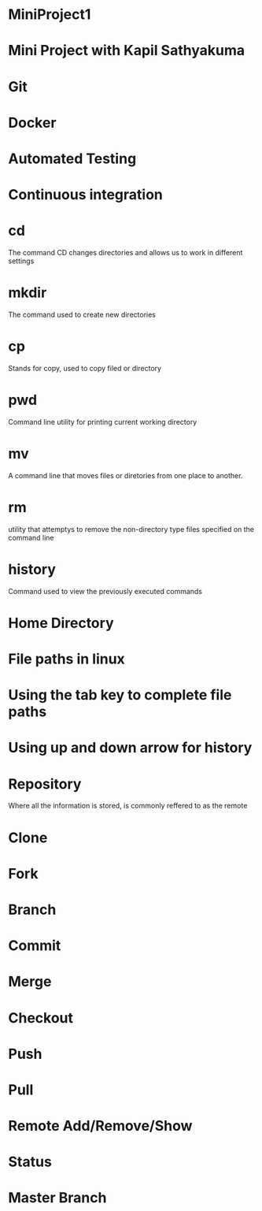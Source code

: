 # MiniProject1
# Mini Project with Kapil Sathyakuma
# Git

# Docker
# Automated Testing
# Continuous integration

# cd
The command CD changes directories and allows us to work in different settings
# mkdir
The command used to create new directories
# cp
Stands for copy, used to copy filed or directory
# pwd
Command line utility for printing current working directory
# mv
A command line that moves files or diretories from one place to another.

# rm
utility that attemptys to remove the non-directory type files specified on the
command line
# history
Command used to view the previously executed commands
# Home Directory
# File paths in linux
# Using the tab key to complete file paths
# Using up and down arrow for history

# Repository
Where all the information is stored, is commonly reffered to as the remote
# Clone
# Fork
# Branch
# Commit
# Merge
# Checkout
# Push
# Pull
# Remote Add/Remove/Show
# Status
# Master Branch
